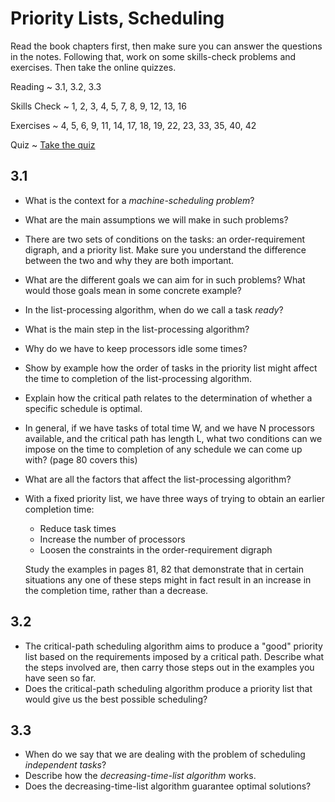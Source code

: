 # Priority Lists, Scheduling

Read the book chapters first, then make sure you can answer the questions in the notes. Following that, work on some skills-check problems and exercises. Then take the online quizzes.

Reading
  ~ 3.1, 3.2, 3.3

Skills Check
  ~ 1, 2, 3, 4, 5, 7, 8, 9, 12, 13, 16

Exercises
  ~ 4, 5, 6, 9, 11, 14, 17, 18, 19, 22, 23, 33, 35, 40, 42

Quiz
  ~ [Take the quiz](https://moodle.hanover.edu/mod/quiz/view.php?id=4843)

## 3.1

- What is the context for a *machine-scheduling problem*?
- What are the main assumptions we will make in such problems?
- There are two sets of conditions on the tasks: an order-requirement digraph, and a priority list. Make sure you understand the difference between the two and why they are both important.
- What are the different goals we can aim for in such problems? What would those goals mean in some concrete example?
- In the list-processing algorithm, when do we call a task *ready*?
- What is the main step in the list-processing algorithm?
- Why do we have to keep processors idle some times?
- Show by example how the order of tasks in the priority list might affect the time to completion of the list-processing algorithm.
- Explain how the critical path relates to the determination of whether a specific schedule is optimal.
- In general, if we have tasks of total time W, and we have N processors available, and the critical path has length L, what two conditions can we impose on the time to completion of any schedule we can come up with? (page 80 covers this)
- What are all the factors that affect the list-processing algorithm?
- With a fixed priority list, we have three ways of trying to obtain an earlier completion time:
    - Reduce task times
    - Increase the number of processors
    - Loosen the constraints in the order-requirement digraph

    Study the examples in pages 81, 82 that demonstrate that in certain situations any one of these steps might in fact result in an increase in the completion time, rather than a decrease.

## 3.2

- The critical-path scheduling algorithm aims to produce a "good" priority list based on the requirements imposed by a critical path. Describe what the steps involved are, then carry those steps out in the examples you have seen so far.
- Does the critical-path scheduling algorithm produce a priority list that would give us the best possible scheduling?

## 3.3

- When do we say that we are dealing with the problem of scheduling *independent tasks*?
- Describe how the *decreasing-time-list algorithm* works.
- Does the decreasing-time-list algorithm guarantee optimal solutions?
